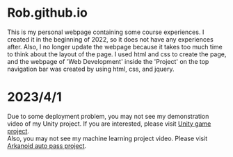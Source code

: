# Rob.github.io
This is my personal webpage containing some course experiences. I created it in the beginning of 2022, so it does not have any experiences after. Also, I no longer update the webpage because it takes too much time to think about the layout of the page. I used html and css to create the page, and the webpage of 'Web Development' inside the 'Project' on the top navigation bar was created by using html, css, and jquery.  

# 2023/4/1
Due to some deployment problem, you may not see my demonstration video of my Unity project. If you are interested, please visit [Unity game project](https://www.youtube.com/watch?v=uMg8ot1RZ9Y).  
Also, you may not see my machine learning project video. Please visit [Arkanoid auto pass project](https://www.youtube.com/watch?v=finxMD5Q1NY).
